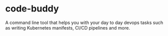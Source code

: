 # code-buddy
A command line tool that helps you with your day to day devops tasks such as writing Kubernetes manifests, CI/CD pipelines and more.

